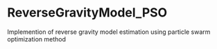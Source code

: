 # ReverseGravityModel_PSO
Implemention of reverse gravity model estimation using particle swarm optimization method
